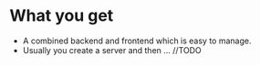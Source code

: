 # What you get

- A combined backend and frontend which is easy to manage.
- Usually you create a server and then ... //TODO
